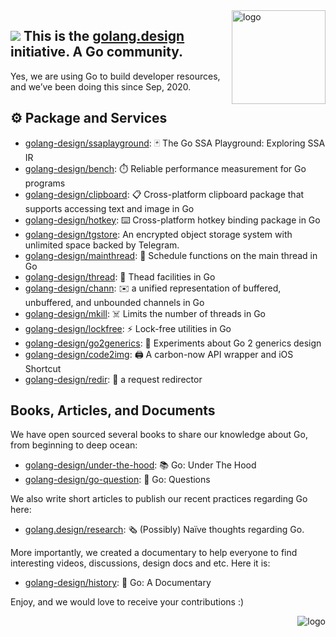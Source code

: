 <img src="https://golang.design/favicon.svg" alt="logo" height="150" align="right" />

## ![](https://golang.org/favicon.ico)  This is the [golang.design](https://golang.design) initiative. A Go community.

Yes, we are using Go to build developer resources, and we’ve been doing this since Sep, 2020.

## ⚙️ Package and Services

- [golang-design/ssaplayground](https://golang.design/s/ssaplayground): 🃏 The Go SSA Playground: Exploring SSA IR
- [golang-design/bench](https://golang.design/s/bench): ⏱️ Reliable performance measurement for Go programs
- [golang-design/clipboard](https://golang.design/s/clipboard): 📋 Cross-platform clipboard package that supports accessing text and image in Go
- [golang-design/hotkey](https://golang.design/s/hotkey): ⌨️ Cross-platform hotkey binding package in Go
- [golang-design/tgstore](https://golang.design/s/tgstore): An encrypted object storage system with unlimited space backed by Telegram.
- [golang-design/mainthread](https://golang.design/s/mainthread): 🔀 Schedule functions on the main thread in Go
- [golang-design/thread](https://golang.design/s/thread): 🧵 Thead facilities in Go
- [golang-design/chann](https://golang.design/s/chann): ✉️ a unified representation of buffered, unbuffered, and unbounded channels in Go
- [golang-design/mkill](https://golang.design/s/mkill): ☠️ Limits the number of threads in Go
- [golang-design/lockfree](https://golang.design/s/lockfree): ⚡️ Lock-free utilities in Go
- [golang-design/go2generics](https://golang.design/s/go2generics): 🧪 Experiments about Go 2 generics design
- [golang-design/code2img](https://golang.design/s/code2img): 🖨️ A carbon-now API wrapper and iOS Shortcut
- [golang-design/redir](https://golang.design/s/redir): 🧭 a request redirector

## Books, Articles, and Documents

We have open sourced several books to share our knowledge about Go, from beginning to deep ocean:

- [golang-design/under-the-hood](https://github.com/golang-design/under-the-hood): 📚 Go: Under The Hood
- [golang-design/go-question](https://github.com/golang-design/Go-Questions): 📖 Go: Questions

We also write short articles to publish our recent practices regarding Go here:

- [golang.design/research](https://golang.design/research): 🗞️ (Possibly) Naïve thoughts regarding Go.

More importantly, we created a documentary to help everyone to find interesting videos, discussions, design docs and etc. Here it is:

- [golang-design/history](https://golang.design/history): 📝 Go: A Documentary

Enjoy, and we would love to receive your contributions :)

<img src="https://changkun.de/urlstat?mode=github&repo=golang-design/.github" alt="logo" align="right" />
